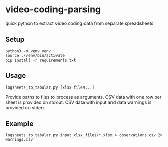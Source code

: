 # video-coding-parsing
quick python to extract video coding data from separate spreadsheets


## Setup

```
python3 -m venv venv
source ./venv/bin/activate
pip install -r requirements.txt
```

## Usage

```
logsheets_to_tabular.py [xlsx files...]
```

Provide paths to files to process as arguments.  CSV data with one row per
sheet is provided on stdout.  CSV data with input and data warnings is
provided on stderr.

## Example

```
logsheets_to_tabular.py input_xlsx_files/*.xlsx > observations.csv 2> warnings.csv
```
